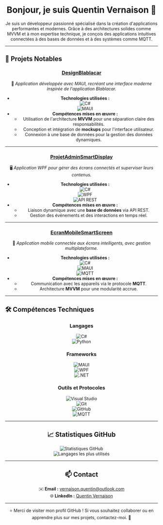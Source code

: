 <h1 align="center">Bonjour, je suis Quentin Vernaison 👋</h1>

<p align="center">
Je suis un développeur passionné spécialisé dans la création d'applications performantes et modernes.  
Grâce à des architectures solides comme MVVM et à mon expertise technique, je conçois des applications intuitives connectées à des bases de données et à des systèmes comme MQTT.
</p>

---

## 🌟 Projets Notables

<div align="center">

### [DesignBlablacar](https://github.com/QuentinVrns/DesignBlablacar)
📱 *Application développée avec MAUI, recréant une interface moderne inspirée de l'application Blablacar.*

- **Technologies utilisées :**  
  ![C#](https://img.shields.io/badge/C%23-239120?style=for-the-badge&logo=c-sharp&logoColor=white)  
  ![MAUI](https://img.shields.io/badge/MAUI-512BD4?style=for-the-badge&logo=.net&logoColor=white)
- **Compétences mises en œuvre :**  
  - Utilisation de l'architecture **MVVM** pour une séparation claire des responsabilités.
  - Conception et intégration de **mockups** pour l'interface utilisateur.
  - Connexion à une base de données pour la gestion des données dynamiques.

---

### [ProjetAdminSmartDisplay](https://github.com/QuentinVrns/ProjetAdminSmartDisplay)
🖥️ *Application WPF pour gérer des écrans connectés et superviser leurs contenus.*

- **Technologies utilisées :**  
  ![C#](https://img.shields.io/badge/C%23-239120?style=for-the-badge&logo=c-sharp&logoColor=white)  
  ![WPF](https://img.shields.io/badge/WPF-5C2D91?style=for-the-badge&logo=.net&logoColor=white)  
  ![API REST](https://img.shields.io/badge/API-REST-blue?style=for-the-badge)
- **Compétences mises en œuvre :**  
  - Liaison dynamique avec une **base de données** via API REST.
  - Gestion des événements et des interactions en temps réel.

---

### [EcranMobileSmartScreen](https://github.com/QuentinVrns/EcranMobileSmartScreen)
📲 *Application mobile connectée aux écrans intelligents, avec gestion multiplateforme.*

- **Technologies utilisées :**  
  ![C#](https://img.shields.io/badge/C%23-239120?style=for-the-badge&logo=c-sharp&logoColor=white)  
  ![MAUI](https://img.shields.io/badge/MAUI-512BD4?style=for-the-badge&logo=.net&logoColor=white)  
  ![MQTT](https://img.shields.io/badge/MQTT-23A1C0?style=for-the-badge&logo=mqtt&logoColor=white)
- **Compétences mises en œuvre :**  
  - Communication avec les appareils via le protocole **MQTT**.
  - Architecture **MVVM** pour une modularité accrue.


</div>

---

## 🛠️ Compétences Techniques

<div align="center">

### **Langages**
![C#](https://img.shields.io/badge/C%23-239120?style=for-the-badge&logo=c-sharp&logoColor=white)  
![Python](https://img.shields.io/badge/Python-3776AB?style=for-the-badge&logo=python&logoColor=white)

### **Frameworks**
![MAUI](https://img.shields.io/badge/MAUI-512BD4?style=for-the-badge&logo=.net&logoColor=white)  
![WPF](https://img.shields.io/badge/WPF-5C2D91?style=for-the-badge&logo=.net&logoColor=white)  
![.NET](https://img.shields.io/badge/.NET-512BD4?style=for-the-badge&logo=.net&logoColor=white)

### **Outils et Protocoles**
![Visual Studio](https://img.shields.io/badge/Visual%20Studio-5C2D91?style=for-the-badge&logo=visual-studio&logoColor=white)  
![Git](https://img.shields.io/badge/Git-F05032?style=for-the-badge&logo=git&logoColor=white)  
![GitHub](https://img.shields.io/badge/GitHub-181717?style=for-the-badge&logo=github&logoColor=white)  
![MQTT](https://img.shields.io/badge/MQTT-23A1C0?style=for-the-badge&logo=mqtt&logoColor=white)

---

## 📈 Statistiques GitHub

<div align="center">

![Statistiques GitHub](https://github-readme-stats.vercel.app/api?username=QuentinVrns&show_icons=true&theme=radical)  
![Langages les plus utilisés](https://github-readme-stats.vercel.app/api/top-langs/?username=QuentinVrns&layout=compact&theme=radical)

</div>

---

## 📫 Contact

<div align="center">

✉️ **Email :** [vernaison.quentin@outlook.com](mailto:vernaison.quentin@outlook.com)  
🌐 **LinkedIn :** [Quentin Vernaison](https://www.linkedin.com/in/quentin-vernaison)  

</div>

---

<div align="center">

⭐️ Merci de visiter mon profil GitHub ! Si vous souhaitez collaborer ou en apprendre plus sur mes projets, contactez-moi. 🚀

</div>
